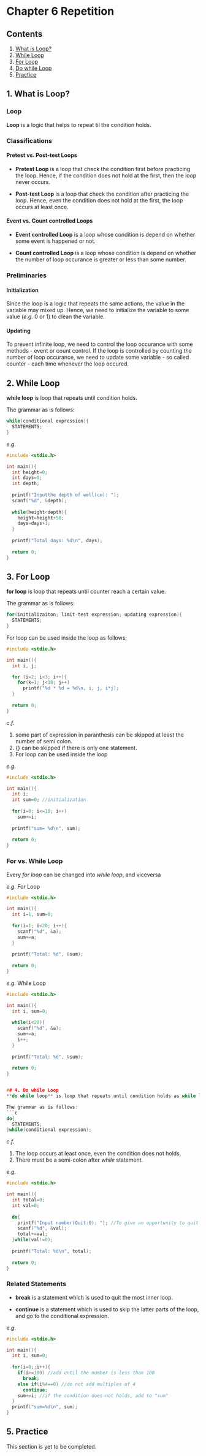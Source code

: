 # Chapter 6 Repetition

## Contents
1. [What is Loop?](#1-what-is-loop)
2. [While Loop](#2-while-loop)
3. [For Loop](#3-for-loop)
4. [Do while Loop](#4-do-while-loop)
5. [Practice](#5-practice)

## 1. What is Loop?
### Loop
**Loop** is a logic that helps to repeat til the condition holds.

### Classifications
#### Pretest vs. Post-test Loops
* **Pretest Loop** is a loop that check the condition first before practicing the loop. Hence, if the condition does not hold at
the first, then the loop never occurs.


* **Post-test Loop** is a loop that check the condition after practicing the loop. Hence, even the condition does not hold at
the first, the loop occurs at least once.

#### Event vs. Count controlled Loops
* **Event controlled Loop** is a loop whose condition is depend on whether some event is happened or not.


* **Count controlled Loop** is a loop whose condition is depend on whether the number of loop occurance is greater or less than some number.

### Preliminaries
#### Initialization
Since the loop is a logic that repeats the same actions, the value in the variable may mixed up. Hence, we need to initialize the variable to some value (_e.g._ 0 or 1) to clean the variable.

#### Updating
To prevent infinite loop, we need to control the loop occurance with some methods - event or count control. If the loop is
controlled by counting the number of loop occurance, we need to update some variable - so called counter - each time whenever
the loop occured.

## 2. While Loop
**while loop** is loop that repeats until condition holds.


The grammar as is follows:
```c
while(conditional expression){
  STATEMENTS;
}
```


_e.g._
```c
#include <stdio.h>

int main(){
  int height=0;
  int days=0;
  int depth;
  
  printf("Inputthe depth of well(cm): ");
  scanf("%d", &depth);
  
  while(height<depth){
    height=height+50;
    days=days+1;
  }
  
  printf("Total days: %d\n", days);
  
  return 0;
}
```


## 3. For Loop
**for loop** is loop that repeats until counter reach a certain value.

The grammar as is follows:
```c
for(initializaiton; limit-test expression; updating expression){
  STATEMENTS;
}

```

For loop can be used inside the loop as follows:
```c
#include <stdio.h>

int main(){
  int i, j;

  for (i=2; i<3; i++){
    for(k=1; j<10; j++)
      printf("%d * %d = %d\n, i, j, i*j);
  }
  
  return 0;
}
```

_c.f._
1) some part of expression in paranthesis can be skipped at least the number of semi colon.
2) {} can be skipped if there is only one statement.
3) For loop can be used inside the loop

_e.g._
```c
#include <stdio.h>

int main(){
  int i;
  int sum=0; //initialization
  
  for(i=0; i<=10; i++)
    sum+=i;
    
  printf("sum= %d\n", sum);
  
  return 0;
}
```

### For vs. While Loop
Every _for loop_ can be changed into _while loop_, and viceversa

_e.g._ For Loop
```c
#include <stdio.h>

int main(){
  int i=1, sum=0;
  
  for(i=1; i<20; i++){
    scanf("%d", &a);
    sum+=a;
  }
  
  printf("Total: %d", &sum);
  
  return 0;
}
```

_e.g._ While Loop
```c
#include <stdio.h>

int main(){
  int i, sum=0;
  
  while(i<20){
    scanf("%d", &a);
    sum+=a;
    i++;
  }
  
  printf("Total: %d", &sum);
  
  return 0;
}
```
```c

## 4. Do while Loop
**do while loop** is loop that repeats until condition holds as while loop, but actions occur before checking the condition. (_i.e._ Post-test Loop)

The grammar as is follows:
```c
do{
  STATEMENTS;
}while(conditional expression);

```

_c.f._
1) The loop occurs at least once, even the condition does not holds.
2) There must be a semi-colon after _while_ statement.


_e.g._
```c
#include <stdio.h>

int main(){
  int total=0;
  int val=0;
  
  do{
    printf("Input number(Quit:0): "); //To give an opportunity to quit the program at the begining, we use "do-while loop"
    scanf("%d", &val);
    total+=val;
  }while(val!=0);
 
  printf("Total: %d\n", total);
  
  return 0;
}
```


### Related Statements
* **break** is a statement which is used to quit the most inner loop.

* **continue** is a statement which is used to skip the latter parts of the loop, and go to the conditional expression.


_e.g._
```c
#include <stdio.h>

int main(){
  int i, sum=0;
  
  for(i=0;;i++){
    if(i>=100) //add until the number is less than 100
      break;
    else if(i%4==0) //do not add multiples of 4
      continue;
    sum+=i; //if the condition does not holds, add to "sum"
  }
  printf("sum=%d\n", sum);
}
```


## 5. Practice
This section is yet to be completed.

